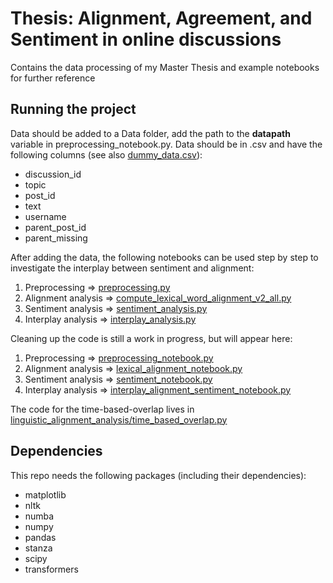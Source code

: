 # Thesis: Alignment, Agreement, and Sentiment in online discussions
Contains the data processing of my Master Thesis and example notebooks for further reference

## Running the project
Data should be added to a Data folder, add the path to the __datapath__ variable in preprocessing_notebook.py. Data should be in .csv and have the following columns (see also [dummy_data.csv](Data/dummy_data.csv)):
- discussion_id
- topic
- post_id
- text
- username
- parent_post_id
- parent_missing

After adding the data, the following notebooks can be used step by step to investigate the interplay between sentiment and alignment:
1. Preprocessing => [preprocessing.py](preprocessing.py)
2. Alignment analysis => [compute_lexical_word_alignment_v2_all.py](compute_lexical_word_alignment_v2_all.py)
3. Sentiment analysis => [sentiment_analysis.py](sentiment_analysis.py)
4. Interplay analysis => [interplay_analysis.py](interplay_analysis.py)

Cleaning up the code is still a work in progress, but will appear here:
1. Preprocessing => [preprocessing_notebook.py](preprocessing_notebook.py)
2. Alignment analysis => [lexical_alignment_notebook.py](lexical_alignment_notebook.py)
3. Sentiment analysis => [sentiment_notebook.py](sentiment_notebook.py)
4. Interplay analysis => [interplay_alignment_sentiment_notebook.py](interplay_alignment_sentiment_notebook.py)

The code for the time-based-overlap lives in [linguistic_alignment_analysis/time_based_overlap.py](linguistic_alignment_analysis/time-based-overlap.py)

## Dependencies
This repo needs the following packages (including their dependencies):
- matplotlib
- nltk
- numba
- numpy
- pandas
- stanza
- scipy
- transformers
